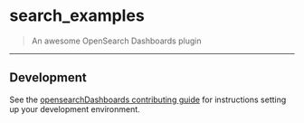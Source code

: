 # search_examples

> An awesome OpenSearch Dashboards plugin

---

## Development

See the [opensearchDashboards contributing guide](https://github.com/opensearch-project/OpenSearch-Dashboards/blob/master/CONTRIBUTING.md) for instructions setting up your development environment.
